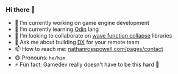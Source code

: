 ### Hi there 👋

<!--
**nathanrosspowell/nathanrosspowell** is a ✨ _special_ ✨ repository because its `README.md` (this file) appears on your GitHub profile.
Here are some ideas to get you started:
-->
- 🔭 I’m currently working on game engine development
- 🌱 I’m currently learning [Odin](https://odin-lang.org/) lang
- 👯 I’m looking to collaborate on [wave function collapse](https://github.com/mxgmn/WaveFunctionCollapse) libraries
- 💬 Ask me about building [DX](https://github.blog/2023-06-08-developer-experience-what-is-it-and-why-should-you-care/) for your remote team
- 📫 How to reach me: [nathanrosspowell.com/pages/contact](https://nathanrosspowell.com/pages/contacts)
- 😄 Pronouns: `he/him`
- ⚡ Fun fact: Gamedev really doesn't have to be this hard 🤯

